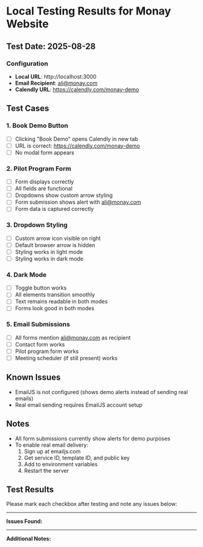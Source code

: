 # Local Testing Results for Monay Website

## Test Date: 2025-08-28

### Configuration
- **Local URL**: http://localhost:3000
- **Email Recipient**: ali@monay.com
- **Calendly URL**: https://calendly.com/monay-demo

## Test Cases

### 1. Book Demo Button
- [ ] Clicking "Book Demo" opens Calendly in new tab
- [ ] URL is correct: https://calendly.com/monay-demo
- [ ] No modal form appears

### 2. Pilot Program Form
- [ ] Form displays correctly
- [ ] All fields are functional
- [ ] Dropdowns show custom arrow styling
- [ ] Form submission shows alert with ali@monay.com
- [ ] Form data is captured correctly

### 3. Dropdown Styling
- [ ] Custom arrow icon visible on right
- [ ] Default browser arrow is hidden
- [ ] Styling works in light mode
- [ ] Styling works in dark mode

### 4. Dark Mode
- [ ] Toggle button works
- [ ] All elements transition smoothly
- [ ] Text remains readable in both modes
- [ ] Forms look good in both modes

### 5. Email Submissions
- [ ] All forms mention ali@monay.com as recipient
- [ ] Contact form works
- [ ] Pilot program form works
- [ ] Meeting scheduler (if still present) works

## Known Issues
- EmailJS is not configured (shows demo alerts instead of sending real emails)
- Real email sending requires EmailJS account setup

## Notes
- All form submissions currently show alerts for demo purposes
- To enable real email delivery:
  1. Sign up at emailjs.com
  2. Get service ID, template ID, and public key
  3. Add to environment variables
  4. Restart the server

## Test Results
Please mark each checkbox after testing and note any issues below:

---
**Issues Found:**


---
**Additional Notes:**

